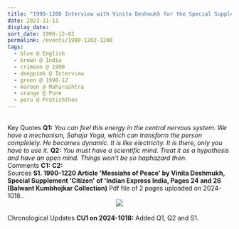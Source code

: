 ```yaml
---
title: "1990-1200 Interview with Vinita Deshmukh for the Special Supplement 'Citizen' of 'Indian Express' (published on 1990-1220), Pratiṣhṭhān, NDA Road, Warje, Pune, Maharashtra, India"
date: 2023-11-11
display_date: 
sort_date: 1990-12-02
permalink: /events/1990-1202-1200
tags:
  - blue @ English
  - brown @ India
  - crimson @ 1990
  - deeppink @ Interview
  - green @ 1990-12
  - maroon @ Maharashtra
  - orange @ Pune
  - peru @ Pratishthan
---
```


<br>

<wave-list>
  <list-title color="DarkSeaGreen" width="55">Key Quotes</list-title>
  <list-item color="BlanchedAlmond" width="280"><b>Q1:</b> <i>You can feel this energy in the central nervous system. We have a mechanism, Sahaja Yoga, which can transform the person completely. He becomes dynamic. It is like electricity. It is there, only you have to use it.</i></list-item>
  <list-item color="Lavender" width="280"><b>Q2:</b> <i>You must have a scientific mind. Treat it as a hypothesis and have an open mind. Things won't be so haphazard then.</i></list-item>
</wave-list>

<br>

<wave-list>
  <list-title color="DarkSeaGreen" width="55">Comments</list-title>
  <list-item color="BlanchedAlmond" width="280"><b>C1:</b> <i></i></list-item>
  <list-item color="Lavender" width="280"><b>C2:</b> <i></i></list-item>
</wave-list>

<br>

<wave-list>
  <list-title color="DarkSeaGreen" width="40">Sources</list-title>
  <list-item color="BlanchedAlmond"  width="280"><b>S1. 1990-1220 Article 'Messiahs of Peace' by Vinita Deshmukh, Special Supplement 'Citizen' of 'Indian Express India, Pages 24 and 26 (Balwant Kumbhojkar Collection)</b> Pdf file of 2 pages uploaded on 2024-1018.</a>.</list-item>
</wave-list>

<div style="text-align: center"><img src="https://pub-fafd822530b64b16aba4d8eefe69e1af.r2.dev/1990-1220_Article_'Messiahs_of_Peace'_by_Vinita_Deshmukh_Special_Supplement_'Citizen'_of_'Indian_Express_India_Pages_24_and_26_(Balwant_Kumbhojkar_Collection).pdf" /></div>

<br>

<wave-list>
  <list-title color="DarkSeaGreen" width="110">Chronological Updates</list-title>
  <list-item color="BlanchedAlmond"  width="280"><b>CU1 on 2024-1018:</b> Added Q1, Q2 and S1.</list-item>
</wave-list>
